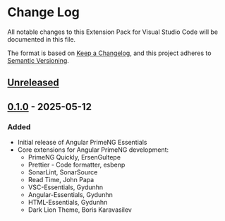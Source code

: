 # Change Log

All notable changes to this Extension Pack for Visual Studio Code will be documented in this file.

The format is based on [Keep a Changelog](https://keepachangelog.com/en/1.0.0/),
and this project adheres to [Semantic Versioning](https://semver.org/spec/v2.0.0.html).

## [Unreleased]

## [0.1.0] - 2025-05-12

### Added

* Initial release of Angular PrimeNG Essentials
* Core extensions for Angular PrimeNG development:
  * PrimeNG Quickly, ErsenGultepe
  * Prettier - Code formatter, esbenp
  * SonarLint, SonarSource
  * Read Time, John Papa
  * VSC-Essentials, Gydunhn
  * Angular-Essentials, Gydunhn
  * HTML-Essentials, Gydunhn
  * Dark Lion Theme, Boris Karavasilev

[Unreleased]: https://github.com/Gydunhn/Angular-PrimeNG-Essentials/tree/develop
[0.1.0]: https://github.com/Gydunhn/Angular-PrimeNG-Essentials/releases/tag/0.1.0
